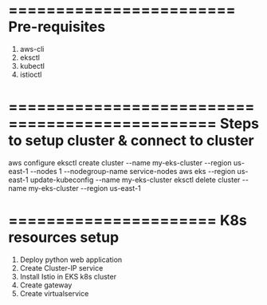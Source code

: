 ========================
Pre-requisites
========================
1. aws-cli
2. eksctl
3. kubectl
4. istioctl


================================================
Steps to setup cluster & connect to cluster
================================================
aws configure
eksctl create cluster --name my-eks-cluster --region us-east-1 --nodes 1 --nodegroup-name service-nodes
aws eks --region us-east-1 update-kubeconfig --name my-eks-cluster
eksctl delete cluster --name my-eks-cluster --region us-east-1


======================
K8s resources setup
======================
1. Deploy python web application
2. Create Cluster-IP service
3. Install Istio in EKS k8s cluster
4. Create gateway
5. Create virtualservice
